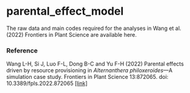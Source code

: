 # parental_effect_model
The raw data and main codes required for the analyses in Wang et al. (2022) Frontiers in Plant Science are available here.

### Reference
Wang L-H, Si J, Luo F-L, Dong B-C and Yu F-H (2022) Parental effects driven by resource provisioning in <i>Alternanthera
philoxeroides</i>—A simulation case study. Frontiers in Plant Science 13:872065. doi: 10.3389/fpls.2022.872065 [[link]](https://www.frontiersin.org/articles/10.3389/fpls.2022.872065/full)
